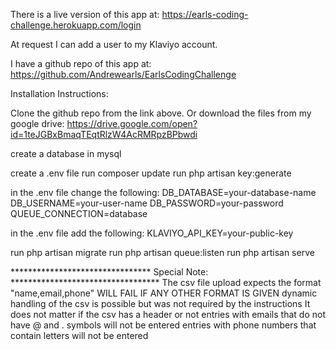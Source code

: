 There is a live version of this app at:
https://earls-coding-challenge.herokuapp.com/login

At request I can add a user to my Klaviyo account.

I have a github repo of this app at:
https://github.com/Andrewearls/EarlsCodingChallenge

Installation Instructions:

Clone the github repo from the link above.
Or download the files from my google drive:
https://drive.google.com/open?id=1teJGBxBmaqTEqtRlzW4AcRMRpzBPbwdi

create a database in mysql

create a .env file
run composer update
run php artisan key:generate

in the .env file change the following:
DB_DATABASE=your-database-name
DB_USERNAME=your-user-name
DB_PASSWORD=your-password
QUEUE_CONNECTION=database

in the .env file add the following:
KLAVIYO_API_KEY=your-public-key

run php artisan migrate 
run php artisan queue:listen
run php artisan serve

******************************** Special Note: **********************************
The csv file upload expects the format "name,email,phone" 
WILL FAIL IF ANY OTHER FORMAT IS GIVEN
dynamic handling of the csv is possible but was not required by the instructions
It does not matter if the csv has a header or not
entries with emails that do not have @ and . symbols will not be entered
entries with phone numbers that contain letters will not be entered
